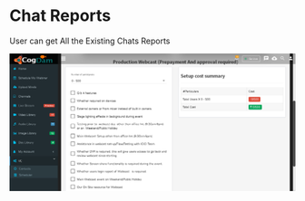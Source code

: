 # Chat Reports

User can get All the Existing Chats Reports 

![](../.gitbook/assets/image%20%28165%29.png)





